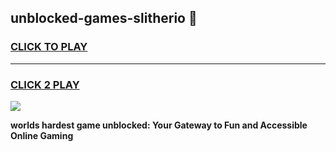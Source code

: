 
## unblocked-games-slitherio 👋
<h3>
<a href="https://premium.freeplayer.one?title=unblocked-games-slitherio&ref=14F">CLICK TO PLAY</a></h3>
<hr>

<h3>
<a href="https://premium.freeplayer.one?title=unblocked-games-slitherio&ref=14F">CLICK 2 PLAY</a>
  
</h3>

<a href="https://premium.freeplayer.one?title=unblocked-games-slitherio&ref=12F/"><img src="https://clearcache.store/games.png"></a>


**worlds hardest game unblocked: Your Gateway to Fun and Accessible Online Gaming**
